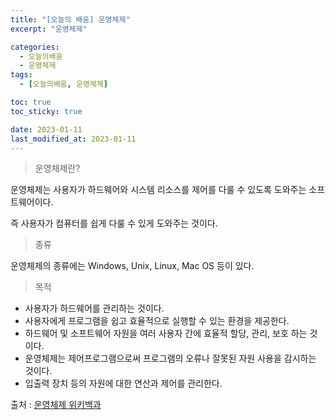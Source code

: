 ```yaml
---
title: "[오늘의 배움] 운영체제"
excerpt: "운영체제"

categories:
  - 오늘의배움
  - 운영체제
tags:
  - [오늘의배움, 운영체제]

toc: true
toc_sticky: true

date: 2023-01-11
last_modified_at: 2023-01-11
---
```


> 운영체제란?

운영체제는 사용자가 하드웨어와 시스템 리소스를 제어를 다룰 수 있도록 도와주는 소프트웨어이다.

즉 사용자가 컴퓨터를 쉽게 다룰 수 있게 도와주는 것이다.

> 종류

운영체제의 종류에는 Windows, Unix, Linux, Mac OS 등이 있다.

> 목적

- 사용자가 하드웨어를 관리하는 것이다.
- 사용자에게 프로그램을 쉽고 효율적으로 실행할 수 있는 환경을 제공한다.
- 하드웨어 및 소프트웨어 자원을 여러 사용자 간에 효율적 할당, 관리, 보호 하는 것이다.
- 운영체제는 제어프로그램으로써 프로그램의 오류나 잘못된 자원 사용을 감시하는 것이다.
- 입출력 장치 등의 자원에 대한 연산과 제어를 관리한다.

출처 : [운영체제 위키백과](https://ko.wikipedia.org/wiki/%EC%9A%B4%EC%98%81%EC%B2%B4%EC%A0%9C)
